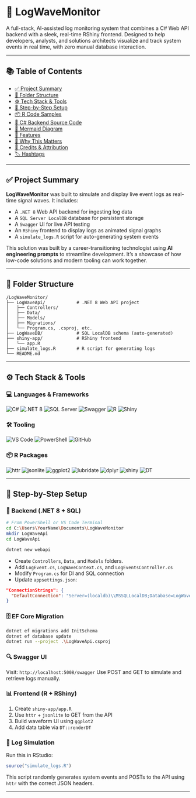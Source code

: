# 📡 LogWaveMonitor

A full-stack, AI-assisted log monitoring system that combines a C# Web API backend with a sleek, real-time RShiny frontend. Designed to help developers, analysts, and solutions architects visualize and track system events in real time, with zero manual database interaction.

---

## 📚 Table of Contents

* [✅ Project Summary](#-project-summary)
* [🧱 Folder Structure](#-folder-structure)
* [⚙️ Tech Stack & Tools](#️-tech-stack--tools)
* [🧭 Step-by-Step Setup](#-step-by-step-setup)
* [📦 R Code Samples](#-r-code-samples)
* [🧾 C# Backend Source Code](#-c-backend-source-code)
* [🔁 Mermaid Diagram](#-mermaid-diagram)
* [🌟 Features](#-features)
* [🧠 Why This Matters](#-why-this-matters)
* [📎 Credits & Attribution](#-credits--attribution)
* [🏷️ Hashtags](#️-hashtags)

---

## ✅ Project Summary

**LogWaveMonitor** was built to simulate and display live event logs as real-time signal waves. It includes:

* A `.NET 8` Web API backend for ingesting log data
* A `SQL Server LocalDB` database for persistent storage
* A `Swagger` UI for live API testing
* An `RShiny` frontend to display logs as animated signal graphs
* A `simulate_logs.R` script for auto-generating system events

This solution was built by a career-transitioning technologist using **AI engineering prompts** to streamline development. It’s a showcase of how low-code solutions and modern tooling can work together.

---

## 🧱 Folder Structure

```
/LogWaveMonitor/
├── LogWaveApi/            # .NET 8 Web API project
│   ├── Controllers/
│   ├── Data/
│   ├── Models/
│   ├── Migrations/
│   └── Program.cs, .csproj, etc.
├── LogWaveDB/             # SQL LocalDB schema (auto-generated)
├── shiny-app/             # RShiny frontend
│   └── app.R
├── simulate_logs.R        # R script for generating logs
└── README.md
```

---

## ⚙️ Tech Stack & Tools

### 💻 Languages & Frameworks

![C#](https://img.shields.io/badge/C%23-239120?style=for-the-badge\&logo=c-sharp\&logoColor=white)
![.NET 8](https://img.shields.io/badge/.NET-8.0-purple?style=for-the-badge\&logo=dotnet\&logoColor=white)
![SQL Server](https://img.shields.io/badge/SQL--Server-CC2927?style=for-the-badge\&logo=microsoftsqlserver\&logoColor=white)
![Swagger](https://img.shields.io/badge/Swagger-85EA2D?style=for-the-badge\&logo=swagger\&logoColor=black)
![R](https://img.shields.io/badge/R-276DC3?style=for-the-badge\&logo=r\&logoColor=white)
![Shiny](https://img.shields.io/badge/Shiny-2C3E50?style=for-the-badge\&logo=r\&logoColor=white)

### 🛠 Tooling

![VS Code](https://img.shields.io/badge/VS%20Code-007ACC?style=for-the-badge\&logo=visualstudiocode\&logoColor=white)
![PowerShell](https://img.shields.io/badge/PowerShell-5391FE?style=for-the-badge\&logo=powershell\&logoColor=white)
![GitHub](https://img.shields.io/badge/GitHub-181717?style=for-the-badge\&logo=github)

### 📦 R Packages

![httr](https://img.shields.io/badge/httr-CRAN-blue)
![jsonlite](https://img.shields.io/badge/jsonlite-CRAN-blue)
![ggplot2](https://img.shields.io/badge/ggplot2-CRAN-blue)
![lubridate](https://img.shields.io/badge/lubridate-CRAN-blue)
![dplyr](https://img.shields.io/badge/dplyr-CRAN-blue)
![shiny](https://img.shields.io/badge/shiny-CRAN-blue)
![DT](https://img.shields.io/badge/DT-CRAN-blue)

---

## 🧭 Step-by-Step Setup

### 🔧 Backend (.NET 8 + SQL)

```bash
# From PowerShell or VS Code Terminal
cd C:\Users\YourName\Documents\LogWaveMonitor
mkdir LogWaveApi
cd LogWaveApi

dotnet new webapi
```

* Create `Controllers`, `Data`, and `Models` folders.
* Add `LogEvent.cs`, `LogWaveContext.cs`, and `LogEventsController.cs`
* Modify `Program.cs` for DI and SQL connection
* Update `appsettings.json`:

```json
"ConnectionStrings": {
  "DefaultConnection": "Server=(localdb)\\MSSQLLocalDB;Database=LogWaveDB;Trusted_Connection=True;"
}
```

### 🗄 EF Core Migration

```bash
dotnet ef migrations add InitSchema
dotnet ef database update
dotnet run --project .\LogWaveApi.csproj
```

### 🔍 Swagger UI

Visit: `http://localhost:5008/swagger`
Use POST and GET to simulate and retrieve logs manually.

### 📊 Frontend (R + RShiny)

1. Create `shiny-app/app.R`
2. Use `httr` + `jsonlite` to GET from the API
3. Build waveform UI using `ggplot2`
4. Add data table via `DT::renderDT`

### 🧪 Log Simulation

Run this in RStudio:

```r
source("simulate_logs.R")
```

This script randomly generates system events and POSTs to the API using `httr` with the correct JSON headers.

---
